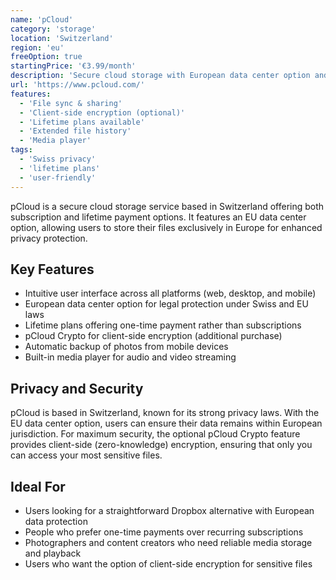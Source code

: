 ```yaml
---
name: 'pCloud'
category: 'storage'
location: 'Switzerland'
region: 'eu'
freeOption: true
startingPrice: '€3.99/month'
description: 'Secure cloud storage with European data center option and lifetime plans.'
url: 'https://www.pcloud.com/'
features:
  - 'File sync & sharing'
  - 'Client-side encryption (optional)'
  - 'Lifetime plans available'
  - 'Extended file history'
  - 'Media player'
tags:
  - 'Swiss privacy'
  - 'lifetime plans'
  - 'user-friendly'
---
```


pCloud is a secure cloud storage service based in Switzerland offering both subscription and lifetime payment options. It features an EU data center option, allowing users to store their files exclusively in Europe for enhanced privacy protection.

## Key Features

- Intuitive user interface across all platforms (web, desktop, and mobile)
- European data center option for legal protection under Swiss and EU laws
- Lifetime plans offering one-time payment rather than subscriptions
- pCloud Crypto for client-side encryption (additional purchase)
- Automatic backup of photos from mobile devices
- Built-in media player for audio and video streaming

## Privacy and Security

pCloud is based in Switzerland, known for its strong privacy laws. With the EU data center option, users can ensure their data remains within European jurisdiction. For maximum security, the optional pCloud Crypto feature provides client-side (zero-knowledge) encryption, ensuring that only you can access your most sensitive files.

## Ideal For

- Users looking for a straightforward Dropbox alternative with European data protection
- People who prefer one-time payments over recurring subscriptions
- Photographers and content creators who need reliable media storage and playback
- Users who want the option of client-side encryption for sensitive files